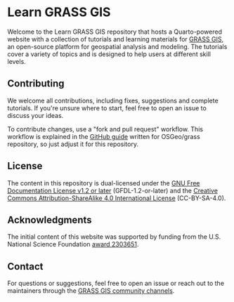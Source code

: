 # Learn GRASS GIS

Welcome to the Learn GRASS GIS repository that hosts a Quarto-powered website
with a collection of tutorials and learning materials for [GRASS
GIS](https://grass.osgeo.org), an open-source platform for geospatial analysis
and modeling. The tutorials cover a variety of topics and is designed to help
users at different skill levels.

## Contributing

We welcome all contributions, including fixes, suggestions and complete tutorials.
If you're unsure where to start, feel free to open an issue to discuss your ideas.

To contribute changes, use a "fork and pull request" workflow. This workflow is
explained in the [GitHub
guide](https://github.com/OSGeo/grass/blob/main/doc/development/github_guide.md)
written for OSGeo/grass repository, so just adjust it for this repository.


## License

The content in this repository is dual-licensed under the 
[GNU Free Documentation License v1.2 or later](https://www.gnu.org/licenses/fdl-1.2.html) 
(GFDL-1.2-or-later) and the 
[Creative Commons Attribution-ShareAlike 4.0 International License](https://creativecommons.org/licenses/by-sa/4.0/) 
(CC-BY-SA-4.0).

## Acknowledgments

The initial content of this website was supported by funding from the 
U.S. National Science Foundation [award 2303651](https://www.nsf.gov/awardsearch/showAward?AWD_ID=2303651).

## Contact

For questions or suggestions, feel free to open an issue or reach out to the 
maintainers through the [GRASS GIS community channels](https://grass.osgeo.org/community/).
